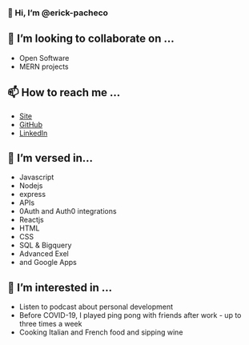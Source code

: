 ### 👋 Hi, I’m @erick-pacheco

## 💞️ I’m looking to collaborate on ...
* Open Software 
* MERN projects

## 📫 How to reach me ...
* [Site](https://erick-pacheco.netlify.app/)
* [GitHub](https://github.com/erick-pacheco/)
* [LinkedIn](https://www.linkedin.com/in/erick-p/)

## 🌱 I’m versed in...
* Javascript
* Nodejs 
* express 
* APIs
* 0Auth and Auth0 integrations
* Reactjs
* HTML 
* CSS 
* SQL & Bigquery
* Advanced Exel
* and Google Apps


## 👀 I’m interested in ...
* Listen to podcast about personal development 
* Before COVID-19, I played ping pong with friends after work - up to three times a week
* Cooking Italian and French food and sipping wine
